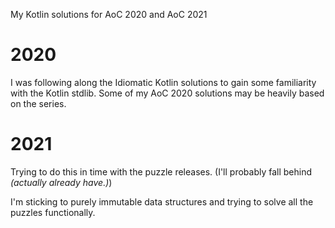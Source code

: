 My Kotlin solutions for AoC 2020 and AoC 2021

# 2020
I was following along the Idiomatic Kotlin solutions to gain some familiarity 
with the Kotlin stdlib. Some of my AoC 2020 solutions may be heavily based on
the series.

# 2021
Trying to do this in time with the puzzle releases. (I'll probably fall behind
*(actually already have.)*) 

I'm sticking to purely immutable data structures and trying to solve all the 
puzzles functionally.
